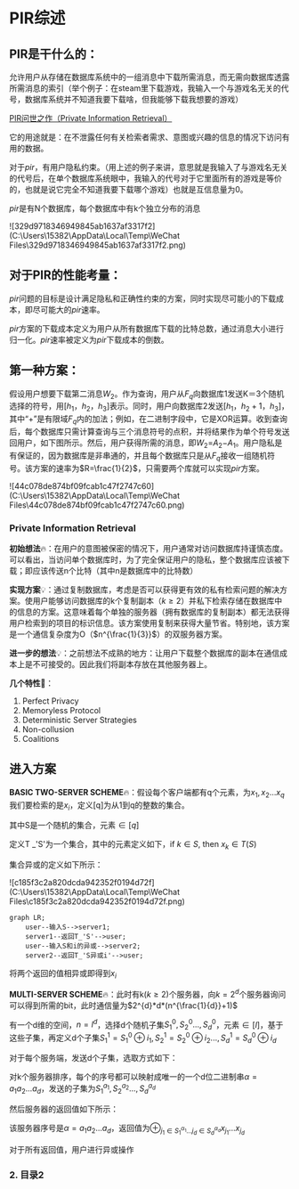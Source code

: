 # PIR综述

## PIR是干什么的：

允许用户从存储在数据库系统中的一组消息中下载所需消息，而无需向数据库透露所需消息的索引（举个例子：在steam里下载游戏，我输入一个与游戏名无关的代号，数据库系统并不知道我要下载啥，但我能够下载我想要的游戏）

[PIR问世之作（Private Information Retrieval）](#jump1)

它的用途就是：在不泄露任何有关检索者需求、意图或兴趣的信息的情况下访问有用的数据。

对于$pir$，有用户隐私约束。（用上述的例子来讲，意思就是我输入了与游戏名无关的代号后，在单个数据库系统眼中，我输入的代号对于它里面所有的游戏是等价的，也就是说它完全不知道我要下载哪个游戏）也就是互信息量为0。

$pir$是有N个数据库，每个数据库中有k个独立分布的消息

![329d9718346949845ab1637af3317f2](C:\Users\15382\AppData\Local\Temp\WeChat Files\329d9718346949845ab1637af3317f2.png)

## 对于PIR的性能考量：

$pir$问题的目标是设计满足隐私和正确性约束的方案，同时实现尽可能小的下载成本，即尽可能大的$pir$速率。

$pir$方案的下载成本定义为用户从所有数据库下载的比特总数，通过消息大小进行归一化。$pir$速率被定义为$pir$下载成本的倒数。

## 第一种方案：

假设用户想要下载第二消息$W_{2}$。作为查询，用户从$F_{q}$向数据库1发送K＝3个随机选择的符号，用[$h_{1}$，$h_{2}$，$h_{3}$]表示。同时，用户向数据库2发送[$h_{1}$，$h_{2}+1$，$h_{3}$]，其中“+”是有限域$F_{q}$内的加法；例如，在二进制字段中，它是XOR运算。收到查询后，每个数据库只需计算查询与三个消息符号的点积，并将结果作为单个符号发送回用户，如下图所示。然后，用户获得所需的消息，即$W_{2}$=$A_{2}$−$A_{1}$。用户隐私是有保证的，因为数据库是非串通的，并且每个数据库只是从$F_{q}$接收一组随机符号。该方案的速率为$R=\frac{1}{2}$，只需要两个库就可以实现$pir$方案。

![44c078de874bf09fcab1c47f2747c60](C:\Users\15382\AppData\Local\Temp\WeChat Files\44c078de874bf09fcab1c47f2747c60.png)



### <span id="jump1">Private Information Retrieval</span>

**初始想法**:fire:：在用户的意图被保密的情况下，用户通常对访问数据库持谨慎态度。可以看出，当访问单个数据库时，为了完全保证用户的隐私，整个数据库应该被下载；即应该传送n个比特（其中n是数据库中的比特数）

**实现方案**:bulb:：通过复制数据库，考虑是否可以获得更有效的私有检索问题的解决方案。使用户能够访问数据库的k个复制副本（$k\geq2$）并私下检索存储在数据库中的信息的方案。这意味着每个单独的服务器（拥有数据库的复制副本）都无法获得用户检索到的项目的标识信息。该方案使用复制来获得大量节省。特别地，该方案是一个通信复杂度为O（$n^{\frac{1}{3}}$）的双服务器方案。

**进一步的想法**:bulb:：之前想法不成熟的地方：让用户下载整个数据库的副本在通信成本上是不可接受的。因此我们将副本存放在其他服务器上。

**几个特性**:key:：

1. Perfect Privacy
2. Memoryless Protocol
3. Deterministic Server Strategies
4. Non-collusion
5. Coalitions

## 进入方案

**BASIC TWO-SERVER SCHEME**:fire:：假设每个客户端都有q个元素，为$x_{1},x_{2}...x_{q}$我们要检索的是$x_{i}$，定义[q]为从1到q的整数的集合。

其中S是一个随机的集合，元素$\in [q]$

定义T \_'S'为一个集合，其中的元素定义如下，if $k\in S$, then $x_{k}\in T(S)$

集合异或的定义如下所示：

![c185f3c2a820dcda942352f0194d72f](C:\Users\15382\AppData\Local\Temp\WeChat Files\c185f3c2a820dcda942352f0194d72f.png)

```mermaid
graph LR;
    user--输入S-->server1;
    server1--返回T_'S'-->user;
    user--输入S和i的异或-->server2;
    server2--返回T_'S异或i'-->user;
```

将两个返回的值相异或即得到$x_{i}$

**MULTI-SERVER SCHEME**:fire:：此时有k($k\ge 2$)个服务器，向$k=2^{d}$个服务器询问可以得到所需的bit，此时通信量为$2^{d}*d*(n^{\frac{1}{d}}+1)$

有一个d维的空间，$n=l^{d}$，选择d个随机子集$S_{1}^{0},S_{2}^{0}...,S_{d}^{0}$，元素$\in [l]$，基于这些子集，再定义d个子集$S_{1}^{1}=S_{1}^{0}\oplus i_{1},S_{2}^{1} = S_{2}^{0}\oplus i_{2}...,S_{d}^{1}= S_{d}^{0}\oplus i_{d}$

对于每个服务端，发送d个子集，选取方式如下：

对k个服务器排序，每个的序号都可以映射成唯一的一个d位二进制串$\alpha = a_{1}a_{2}...a_{d}$，发送的子集为$S_{1}^{a_{1}},S_{2}^{a_{2}}...,S_{d}^{a_{d}}$

然后服务器的返回值如下所示：

该服务器序号是$\alpha = a_{1}a_{2}...a_{d}$，返回值为$\oplus_{j_{1}\in S_{1}^{\alpha_{1}}...j_{d}\in S_{d}^{\alpha_{d}}} x_{j_{1}}...x_{j_{d}}$ 

对于所有返回值，用户进行异或操作



### <span id="jump2">2. 目录2</span>